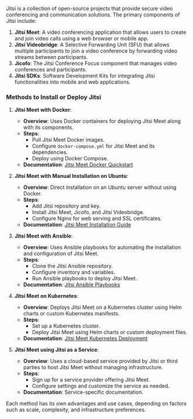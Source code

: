 Jitsi is a collection of open-source projects that provide secure video conferencing and communication solutions. The primary components of Jitsi include:

1. **Jitsi Meet**: A video conferencing application that allows users to create and join video calls using a web browser or mobile app.
2. **Jitsi Videobridge**: A Selective Forwarding Unit (SFU) that allows multiple participants to join a video conference by forwarding video streams between participants.
3. **Jicofo**: The Jitsi Conference Focus component that manages video conferences and participants.
4. **Jitsi SDKs**: Software Development Kits for integrating Jitsi functionalities into mobile and web applications.

### Methods to Install or Deploy Jitsi

1. **Jitsi Meet with Docker**:
   - **Overview**: Uses Docker containers for deploying Jitsi Meet along with its components.
   - **Steps**:
     - Pull Jitsi Meet Docker images.
     - Configure `docker-compose.yml` for Jitsi Meet and its dependencies.
     - Deploy using Docker Compose.
   - **Documentation**: [Jitsi Meet Docker Quickstart](https://jitsi.github.io/handbook/docs/devops-guide/docker)

2. **Jitsi Meet with Manual Installation on Ubuntu**:
   - **Overview**: Direct installation on an Ubuntu server without using Docker.
   - **Steps**:
     - Add Jitsi repository and key.
     - Install Jitsi Meet, Jicofo, and Jitsi Videobridge.
     - Configure Nginx for web serving and SSL certificates.
   - **Documentation**: [Jitsi Meet Installation Guide](https://jitsi.github.io/handbook/docs/devops-guide/quickstart)

3. **Jitsi Meet with Ansible**:
   - **Overview**: Uses Ansible playbooks for automating the installation and configuration of Jitsi Meet.
   - **Steps**:
     - Clone the Jitsi Ansible repository.
     - Configure inventory and variables.
     - Run Ansible playbooks to deploy Jitsi Meet.
   - **Documentation**: [Jitsi Ansible Playbooks](https://github.com/jitsi/jitsi-meet-ansible)

4. **Jitsi Meet on Kubernetes**:
   - **Overview**: Deploys Jitsi Meet on a Kubernetes cluster using Helm charts or custom Kubernetes manifests.
   - **Steps**:
     - Set up a Kubernetes cluster.
     - Deploy Jitsi Meet using Helm charts or custom deployment files.
   - **Documentation**: [Jitsi Meet Kubernetes Deployment](https://jitsi.github.io/handbook/docs/devops-guide/kubernetes)

5. **Jitsi Meet using Jitsi as a Service**:
   - **Overview**: Uses a cloud-based service provided by Jitsi or third parties to host Jitsi Meet without managing infrastructure.
   - **Steps**:
     - Sign up for a service provider offering Jitsi Meet.
     - Configure settings and customize the service as needed.
   - **Documentation**: Service-specific documentation.

Each method has its own advantages and use cases, depending on factors such as scale, complexity, and infrastructure preferences.
